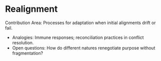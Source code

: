 # Realignment

Contribution Area: Processes for adaptation when initial alignments drift or fail.

- Analogies: Immune responses; reconciliation practices in conflict resolution.
- Open questions: How do different natures renegotiate purpose without fragmentation?
